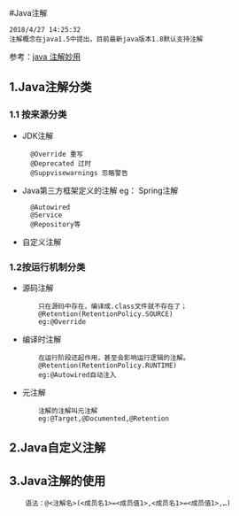 #Java注解
	
	2018/4/27 14:25:32 
	注解概念在java1.5中提出，目前最新java版本1.8默认支持注解

参考：[java 注解妙用](http://www.importnew.com/23564.html)

##	1.Java注解分类
### 1.1 按来源分类
- JDK注解 

		@Override 重写
		@Deprecated 过时
		@Suppvisewarnings 忽略警告

- Java第三方框架定义的注解
eg： Spring注解

		@Autowired
		@Service
		@Repository等

- 自定义注解

### 1.2按运行机制分类

-	源码注解	
		
			只在源码中存在，编译成.class文件就不存在了；
			@Retention(RetentionPolicy.SOURCE)
			eg:@Override 
-	编译时注解

			在运行阶段还起作用，甚至会影响运行逻辑的注解。
			@Retention(RetentionPolicy.RUNTIME)
			eg:@Autowired自动注入
    

-	元注解
	
			注解的注解叫元注解
			eg:@Target,@Documented,@Retention

##	2.Java自定义注解

##	3.Java注解的使用

		语法：@<注解名>(<成员名1>=<成员值1>,<成员名1>=<成员值1>,…)
		